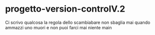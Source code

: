 # progetto-version-controlV.2

Ci scrivo qualcosa
la regola dello scambiabare non sbaglia mai 
quando ammazzi uno muori e non puoi farci mai niente
main
